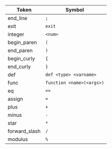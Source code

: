 |Token|Symbol|
|---|---|
|end_line|`;`|
|exit|`exit`|
|integer|`<num>`|
|begin_paren|`(`|
|end_paren|`)`|
|begin_curly|`{`|
|end_curly|`}`|
|def|`def <type> <varname>`|
|func|`function <name>(<args>)`|
|eq|`==`|
|assign|`=`|
|plus|`+`|
|minus|`-`|
|star|`*`|
|forward_slash|`/`|
|modulus|`%`|
